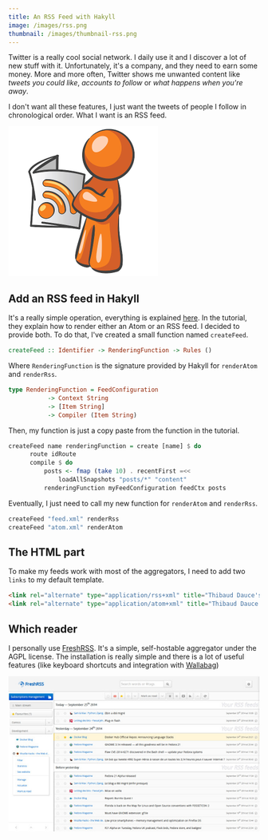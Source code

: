 ```yaml
---
title: An RSS Feed with Hakyll
image: /images/rss.png
thumbnail: /images/thumbnail-rss.png
---
```


Twitter is a really cool social network. I daily use it and I discover a lot of new stuff with it. Unfortunately, it's a company, and they need to earn some money. More and more often, Twitter shows me unwanted content like *tweets you could like*, *accounts to follow* or *what happens when you're away*.

I don't want all these features, I just want the tweets of people I follow in chronological order. What I want is an RSS feed.

<!--more-->

![RSS, the perfect alternative to Twitter](/images/rss.png)

## Add an RSS feed in Hakyll

It's a really simple operation, everything is explained [here](http://jaspervdj.be/hakyll/tutorials/05-snapshots-feeds.html). In the tutorial, they explain how to render either an Atom or an RSS feed. I decided to provide both. To do that, I've created a small function named `createFeed`.

```haskell
createFeed :: Identifier -> RenderingFunction -> Rules ()
```

Where `RenderingFunction` is the signature provided by Hakyll for `renderAtom` and `renderRss`.

```haskell
type RenderingFunction = FeedConfiguration
           -> Context String
           -> [Item String]
           -> Compiler (Item String)
```

Then, my function is just a copy paste from the function in the tutorial.

```haskell
createFeed name renderingFunction = create [name] $ do
      route idRoute
      compile $ do
          posts <- fmap (take 10) . recentFirst =<<
              loadAllSnapshots "posts/*" "content"
          renderingFunction myFeedConfiguration feedCtx posts
```

Eventually, I just need to call my new function for `renderAtom` and `renderRss`.

```haskell
createFeed "feed.xml" renderRss
createFeed "atom.xml" renderAtom
```

## The HTML part

To make my feeds work with most of the aggregators, I need to add two `links` to my default template.

```html
<link rel="alternate" type="application/rss+xml" title="Thibaud Dauce's blog" href="./feed.xml">
<link rel="alternate" type="application/atom+xml" title="Thibaud Dauce's blog" href="./atom.xml">
```

## Which reader

I personally use [FreshRSS](http://freshrss.org/). It's a simple, self-hostable aggregator under the AGPL license. The installation is really simple and there is a lot of useful features (like keyboard shortcuts and integration with [Wallabag](https://www.wallabag.org/))

![The clear interface of FreshRSS](/images/freshrss.jpg)

